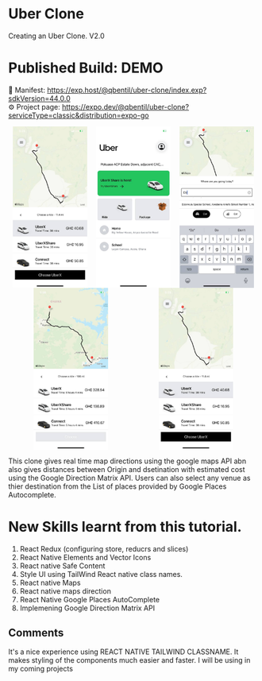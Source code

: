 # Uber Clone
Creating an Uber Clone. V2.0
# Published Build:  DEMO

📝  Manifest: https://exp.host/@qbentil/uber-clone/index.exp?sdkVersion=44.0.0 <br />
⚙️   Project page: https://expo.dev/@qbentil/uber-clone?serviceType=classic&distribution=expo-go 
<div style = "display:flex; flex-direction: row; flex-wrap: wrap;justify-content: space-around;">
    <img src = "./assets/1.jpg"  style = "width: 150px"/>
    <img src = "./assets/2.jpg"  style = "width: 150px"/>
    <img src = "./assets/3.jpg"  style = "width: 150px"/>
    <img src = "./assets/4.jpg"  style = "width: 150px"/>
    <img src = "./assets/5.jpg"  style = "width: 150px"/>
</div>

This clone gives real time map directions using the google maps API abn also gives distances between Origin and dsetination with estimated cost using the Google Direction Matrix API. Users can also select any venue as thier destination from the List of places provided by Google Places Autocomplete.

# New Skills learnt from this tutorial.
1. React Redux (configuring store, reducrs and slices)
2. React Native Elements and Vector Icons
3. React native Safe Content
4. Style UI using TailWind React native class names.
5. React native Maps
6. React native maps direction
7. React Native Google Places AutoComplete 
8. Implemening Google Direction Matrix API


## **Comments**
It's a nice experience using REACT NATIVE TAILWIND CLASSNAME. 
It makes styling of the components much easier and faster. I will be using in my coming projects